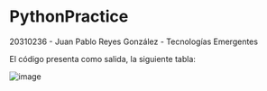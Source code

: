 # PythonPractice
20310236 - Juan Pablo Reyes González - Tecnologías Emergentes

El código presenta como salida, la siguiente tabla: 

![image](https://github.com/JuanpaReyGonz/PythonPractice/assets/49384280/e661aba3-7920-4557-aa6f-6e8f301126f3)
